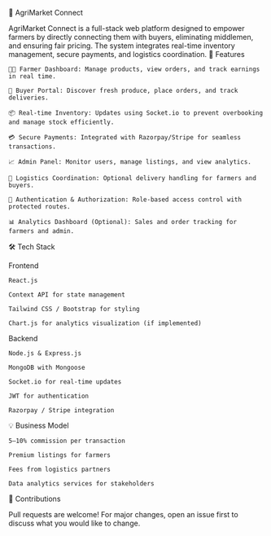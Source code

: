🌾 AgriMarket Connect

AgriMarket Connect is a full-stack web platform designed to empower farmers by directly connecting them with buyers, eliminating middlemen, and ensuring fair pricing. The system integrates real-time inventory management, secure payments, and logistics coordination.
🚀 Features

    👨‍🌾 Farmer Dashboard: Manage products, view orders, and track earnings in real time.

    🛒 Buyer Portal: Discover fresh produce, place orders, and track deliveries.

    📦 Real-time Inventory: Updates using Socket.io to prevent overbooking and manage stock efficiently.

    💳 Secure Payments: Integrated with Razorpay/Stripe for seamless transactions.

    📈 Admin Panel: Monitor users, manage listings, and view analytics.

    🚚 Logistics Coordination: Optional delivery handling for farmers and buyers.

    🔐 Authentication & Authorization: Role-based access control with protected routes.

    📊 Analytics Dashboard (Optional): Sales and order tracking for farmers and admin.

🛠 Tech Stack

Frontend

    React.js

    Context API for state management

    Tailwind CSS / Bootstrap for styling

    Chart.js for analytics visualization (if implemented)

Backend

    Node.js & Express.js

    MongoDB with Mongoose

    Socket.io for real-time updates

    JWT for authentication

    Razorpay / Stripe integration

💡 Business Model

    5–10% commission per transaction

    Premium listings for farmers

    Fees from logistics partners

    Data analytics services for stakeholders

🙌 Contributions

Pull requests are welcome! For major changes, open an issue first to discuss what you would like to change.
